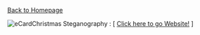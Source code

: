 [ Back to Homepage ](https://witchapolinaksorn.github.io)

![eCardChristmas](img/e-CardChristmas.png)
Steganography : [ [Click here to go Website!](https://stylesuxx.github.io/steganography/) ]

